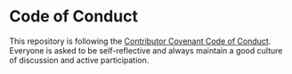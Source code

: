 # Code of Conduct

This repository is following the [Contributor Covenant Code of Conduct](https://github.com/rl-institut/django-oemof-api/blob/production/CODE_OF_CONDUCT.md). <br>
Everyone is asked to be self-reflective and always maintain a good culture of discussion and active participation.
